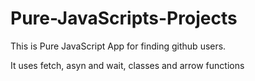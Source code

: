 # Pure-JavaScripts-Projects
This is Pure JavaScript  App for finding github users.

It uses fetch, asyn and wait, classes and arrow functions
